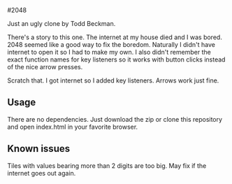 #2048

Just an ugly clone by Todd Beckman.

There's a story to this one. The internet at my house died and I was bored. 2048 seemed like a good way to fix the boredom. Naturally I didn't have internet to open it so I had to make my own. I also didn't remember the exact function names for key listeners so it works with button clicks instead of the nice arrow presses.

Scratch that. I got internet so I added key listeners. Arrows work just fine.


## Usage
There are no dependencies. Just download the zip or clone this repository and open index.html in your favorite browser.

## Known issues
Tiles with values bearing more than 2 digits are too big. May fix if the internet goes out again.